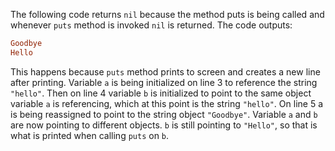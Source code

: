 The following code returns ``nil`` because the method puts is being called and whenever ``puts`` method is invoked ``nil`` is returned. The code outputs:

```ruby
Goodbye
Hello
```

This happens because ``puts`` method prints to screen and creates a new line after printing. Variable ``a`` is being initialized on line 3 to reference the string ``"hello"``. Then on line 4 variable ``b`` is initialized to point to the same object variable ``a`` is referencing, which at this point is the string ``"hello"``. On line 5 a is being reassigned to point to the string object ``"Goodbye"``. Variable ``a`` and ``b`` are now pointing to different objects.  ``b`` is still pointing to ``"Hello"``, so that is what is printed when calling ``puts`` on ``b``. 